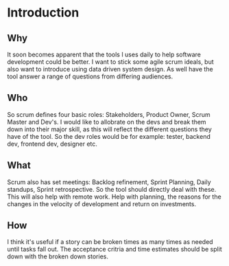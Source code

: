 Introduction
============

Why
---
It soon becomes apparent that the tools I uses daily to help software
development could be better. I want to stick some agile scrum ideals, but also 
want to introduce using data driven system design. As well have the tool answer
a range of questions from differing audiences.

Who
---
So scrum defines four basic roles: Stakeholders, Product Owner, Scrum Master and
Dev's. I would like to allobrate on the devs and break them down into their
major skill, as this will reflect the different questions they have of the tool.
So the dev roles would be for example: tester, backend dev, frontend dev, 
designer etc. 

What
----
Scrum also has set meetings: Backlog refinement, Sprint Planning, Daily
standups, Sprint retrospective. So the tool should directly deal with these.
This will also help with remote work. Help with planning, the reasons for the
changes in the velocity of development and return on investments.

How
---
I think it's useful if a story can be broken times as many times as needed until
tasks fall out. The acceptance critria and time estimates should be split down 
with the broken down stories.

